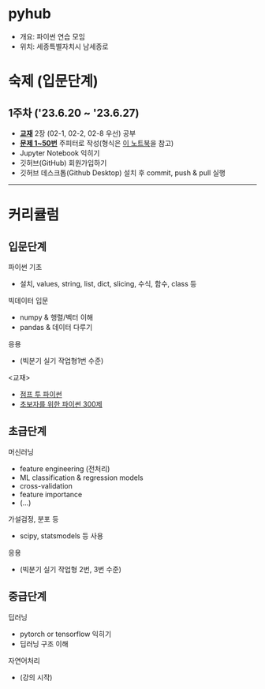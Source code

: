 # pyhub
- 개요: 파이썬 연습 모임
- 위치: 세종특별자치시 남세종로

# 숙제 (입문단계) 
## 1주차 ('23.6.20 ~ '23.6.27)
- [**교재**](https://wikidocs.net/book/1) 2장 (02-1, 02-2, 02-8 우선) 공부
- [**문제 1~50번**](https://wikidocs.net/book/922) 주피터로 작성(형식은 [이 노트북](https://github.com/jo-cho/pyhub/blob/main/homework_example.ipynb)을 참고)
- Jupyter Notebook 익히기
- 깃허브(GitHub) 회원가입하기
- 깃허브 데스크톱(Github Desktop) 설치 후 commit, push & pull 실행



------------------
# 커리큘럼

## 입문단계

파이썬 기초
- 설치, values, string, list, dict, slicing, 수식, 함수, class 등

빅데이터 입문
- numpy & 행렬/벡터 이해
- pandas & 데이터 다루기

응용
- (빅분기 실기 작업형1번 수준)

<교재>
- [점프 투 파이썬](https://wikidocs.net/book/1)
- [초보자를 위한 파이썬 300제](https://wikidocs.net/book/922)

## 초급단계

머신러닝
- feature engineering (전처리)
- ML classification & regression models
- cross-validation
- feature importance
- (...)

가설검정, 분포 등
- scipy, statsmodels 등 사용

응용
- (빅분기 실기 작업형 2번, 3번 수준)

## 중급단계

딥러닝
- pytorch or tensorflow 익히기
- 딥러닝 구조 이해

자연어처리
- (강의 시작)

